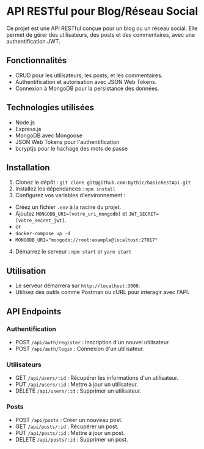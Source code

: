 # API RESTful pour Blog/Réseau Social

Ce projet est une API RESTful conçue pour un blog ou un réseau social. Elle permet de gérer des utilisateurs, des posts et des commentaires, avec une authentification JWT.

## Fonctionnalités

- CRUD pour les utilisateurs, les posts, et les commentaires.
- Authentification et autorisation avec JSON Web Tokens.
- Connexion à MongoDB pour la persistance des données.

## Technologies utilisées

- Node.js
- Express.js
- MongoDB avec Mongoose
- JSON Web Tokens pour l'authentification
- bcryptjs pour le hachage des mots de passe

## Installation

1. Clonez le dépôt : `git clone git@github.com:Dythic/basicRestApi.git`
2. Installez les dépendances : `npm install`
3. Configurez vos variables d'environnement : 
- Créez un fichier `.env` à la racine du projet.
- Ajoutez `MONGODB_URI=[votre_uri_mongodb]` et `JWT_SECRET=[votre_secret_jwt]`.
- or
- `docker-compose up -d`
- `MONGODB_URI="mongodb://root:example@localhost:27017"`

4. Démarrez le serveur : `npm start` or `yarn start`


## Utilisation

- Le serveur démarrera sur `http://localhost:3000`.
- Utilisez des outils comme Postman ou cURL pour interagir avec l'API.

## API Endpoints

### Authentification
- POST `/api/auth/register` : Inscription d'un nouvel utilisateur.
- POST `/api/auth/login` : Connexion d'un utilisateur.

### Utilisateurs
- GET `/api/users/:id` : Récupérer les informations d'un utilisateur.
- PUT `/api/users/:id` : Mettre à jour un utilisateur.
- DELETE `/api/users/:id` : Supprimer un utilisateur.

### Posts
- POST `/api/posts` : Créer un nouveau post.
- GET `/api/posts/:id` : Récupérer un post.
- PUT `/api/posts/:id` : Mettre à jour un post.
- DELETE `/api/posts/:id` : Supprimer un post.

